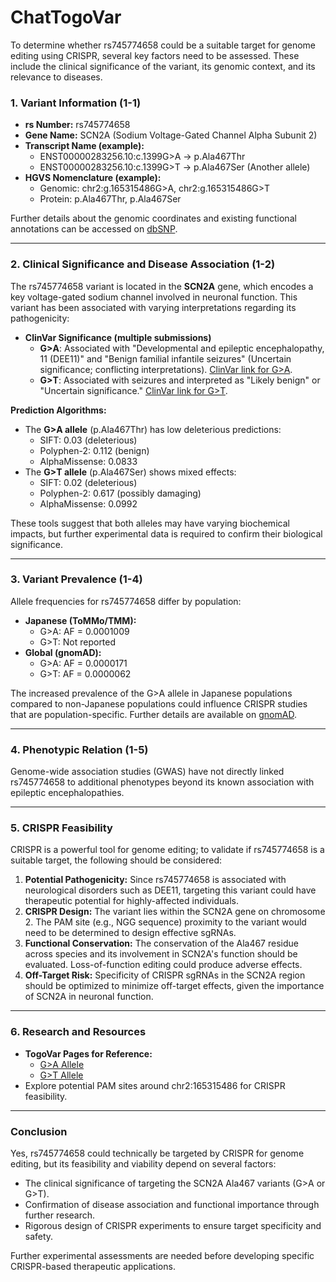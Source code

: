 # ChatTogoVar

To determine whether rs745774658 could be a suitable target for genome editing using CRISPR, several key factors need to be assessed. These include the clinical significance of the variant, its genomic context, and its relevance to diseases.

### 1. Variant Information (1-1)
- **rs Number:** rs745774658
- **Gene Name:** SCN2A (Sodium Voltage-Gated Channel Alpha Subunit 2)
- **Transcript Name (example):**
  - ENST00000283256.10:c.1399G>A → p.Ala467Thr
  - ENST00000283256.10:c.1399G>T → p.Ala467Ser (Another allele)
- **HGVS Nomenclature (example):**
  - Genomic: chr2:g.165315486G>A, chr2:g.165315486G>T
  - Protein: p.Ala467Thr, p.Ala467Ser

Further details about the genomic coordinates and existing functional annotations can be accessed on [dbSNP](https://identifiers.org/dbsnp/rs745774658).

---

### 2. Clinical Significance and Disease Association (1-2)
The rs745774658 variant is located in the **SCN2A** gene, which encodes a key voltage-gated sodium channel involved in neuronal function. This variant has been associated with varying interpretations regarding its pathogenicity:
- **ClinVar Significance (multiple submissions)**
  - **G>A**: Associated with "Developmental and epileptic encephalopathy, 11 (DEE11)" and "Benign familial infantile seizures" (Uncertain significance; conflicting interpretations). [ClinVar link for G>A](https://www.ncbi.nlm.nih.gov/clinvar/variation/452471).
  - **G>T**: Associated with seizures and interpreted as "Likely benign" or "Uncertain significance." [ClinVar link for G>T](https://www.ncbi.nlm.nih.gov/clinvar/variation/983216).

**Prediction Algorithms:**
- The **G>A allele** (p.Ala467Thr) has low deleterious predictions:
  - SIFT: 0.03 (deleterious)
  - Polyphen-2: 0.112 (benign)
  - AlphaMissense: 0.0833
- The **G>T allele** (p.Ala467Ser) shows mixed effects:
  - SIFT: 0.02 (deleterious)
  - Polyphen-2: 0.617 (possibly damaging)
  - AlphaMissense: 0.0992

These tools suggest that both alleles may have varying biochemical impacts, but further experimental data is required to confirm their biological significance.

---

### 3. Variant Prevalence (1-4)
Allele frequencies for rs745774658 differ by population:
- **Japanese (ToMMo/TMM):**
  - G>A: AF = 0.0001009
  - G>T: Not reported
- **Global (gnomAD):**
  - G>A: AF = 0.0000171
  - G>T: AF = 0.0000062

The increased prevalence of the G>A allele in Japanese populations compared to non-Japanese populations could influence CRISPR studies that are population-specific. Further details are available on [gnomAD](https://gnomad.broadinstitute.org/variant/2-165315486-G-A?dataset=gnomad_r4).

---

### 4. Phenotypic Relation (1-5)
Genome-wide association studies (GWAS) have not directly linked rs745774658 to additional phenotypes beyond its known association with epileptic encephalopathies.

---

### 5. CRISPR Feasibility
CRISPR is a powerful tool for genome editing; to validate if rs745774658 is a suitable target, the following should be considered:
1. **Potential Pathogenicity:** Since rs745774658 is associated with neurological disorders such as DEE11, targeting this variant could have therapeutic potential for highly-affected individuals.
2. **CRISPR Design:** The variant lies within the SCN2A gene on chromosome 2. The PAM site (e.g., NGG sequence) proximity to the variant would need to be determined to design effective sgRNAs.
3. **Functional Conservation:** The conservation of the Ala467 residue across species and its involvement in SCN2A's function should be evaluated. Loss-of-function editing could produce adverse effects.
4. **Off-Target Risk:** Specificity of CRISPR sgRNAs in the SCN2A region should be optimized to minimize off-target effects, given the importance of SCN2A in neuronal function.

---

### 6. Research and Resources
- **TogoVar Pages for Reference:**
  - [G>A Allele](https://jmorp.megabank.tohoku.ac.jp/search?query=2%3A165315486)
  - [G>T Allele](https://gnomad.broadinstitute.org/variant/2-165315486-G-T?dataset=gnomad_r4)
- Explore potential PAM sites around chr2:165315486 for CRISPR feasibility.

---

### Conclusion
Yes, rs745774658 could technically be targeted by CRISPR for genome editing, but its feasibility and viability depend on several factors:
- The clinical significance of targeting the SCN2A Ala467 variants (G>A or G>T).
- Confirmation of disease association and functional importance through further research.
- Rigorous design of CRISPR experiments to ensure target specificity and safety.

Further experimental assessments are needed before developing specific CRISPR-based therapeutic applications.